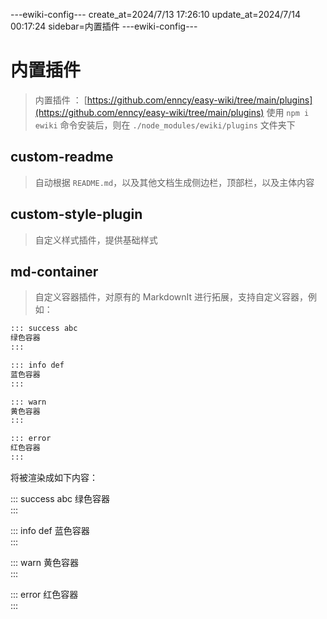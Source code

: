 ---ewiki-config---
create_at=2024/7/13 17:26:10
update_at=2024/7/14 00:17:24
sidebar=内置插件
---ewiki-config---
# 内置插件

> 内置插件 ： [https://github.com/enncy/easy-wiki/tree/main/plugins](https://github.com/enncy/easy-wiki/tree/main/plugins)
> 使用 `npm i ewiki` 命令安装后，则在 `./node_modules/ewiki/plugins` 文件夹下

## custom-readme

> 自动根据 `README.md`，以及其他文档生成侧边栏，顶部栏，以及主体内容

## custom-style-plugin

> 自定义样式插件，提供基础样式

## md-container

> 自定义容器插件，对原有的 MarkdownIt 进行拓展，支持自定义容器，例如：

```md
::: success abc
绿色容器    
:::

::: info def
蓝色容器        
:::

::: warn 
黄色容器        
:::     

::: error 
红色容器        
:::     
```

将被渲染成如下内容：

::: success abc
绿色容器    
:::

::: info def
蓝色容器        
:::

::: warn 
黄色容器        
:::     

::: error 
红色容器        
:::     